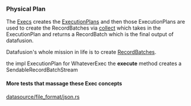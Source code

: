 
### Physical Plan

The [Execs](https://docs.rs/datafusion/latest/datafusion/index.html#physical-plan) creates the [ExecutionPlans](https://github.com/apache/arrow-datafusion/blob/master/datafusion/core/src/physical_plan/mod.rs) and then those ExecutionPlans are used to create the RecordBatches via [collect](https://github.com/apache/arrow-datafusion/blob/master/datafusion/core/src/physical_plan/mod.rs) which takes in the ExecutionPlan and returns a RecordBatch which is the final output of datafusion. 

Datafusion's whole mission in life is to create [RecordBatches](https://docs.rs/arrow/latest/arrow/record_batch/struct.RecordBatch.html).

the impl ExecutionPlan for WhateverExec the **execute** method creates a SendableRecordBatchStream

#### More tests that massage these Exec concepts

[datasource/file_format/json.rs](https://github.com/apache/arrow-datafusion/blob/master/datafusion/core/src/datasource/file_format/json.rs)